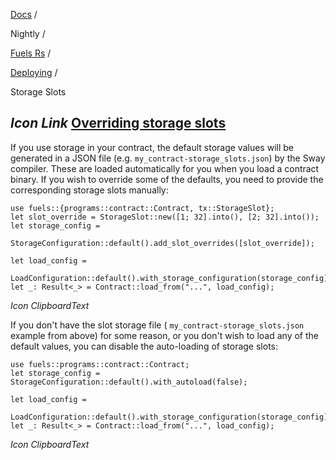 [Docs](https://docs.fuel.network/) /

Nightly  /

[Fuels Rs](https://docs.fuel.network/docs/nightly/fuels-rs/) /

[Deploying](https://docs.fuel.network/docs/nightly/fuels-rs/deploying/) /

Storage Slots

## _Icon Link_ [Overriding storage slots](https://docs.fuel.network/docs/nightly/fuels-rs/deploying/storage-slots/\#overriding-storage-slots)

If you use storage in your contract, the default storage values will be generated in a JSON file (e.g. `my_contract-storage_slots.json`) by the Sway compiler. These are loaded automatically for you when you load a contract binary. If you wish to override some of the defaults, you need to provide the corresponding storage slots manually:

```fuel_Box fuel_Box-idXKMmm-css
use fuels::{programs::contract::Contract, tx::StorageSlot};
let slot_override = StorageSlot::new([1; 32].into(), [2; 32].into());
let storage_config =
    StorageConfiguration::default().add_slot_overrides([slot_override]);

let load_config =
    LoadConfiguration::default().with_storage_configuration(storage_config);
let _: Result<_> = Contract::load_from("...", load_config);
```

_Icon ClipboardText_

If you don't have the slot storage file ( `my_contract-storage_slots.json` example from above) for some reason, or you don't wish to load any of the default values, you can disable the auto-loading of storage slots:

```fuel_Box fuel_Box-idXKMmm-css
use fuels::programs::contract::Contract;
let storage_config = StorageConfiguration::default().with_autoload(false);

let load_config =
    LoadConfiguration::default().with_storage_configuration(storage_config);
let _: Result<_> = Contract::load_from("...", load_config);
```

_Icon ClipboardText_